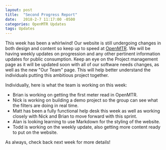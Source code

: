 ```yaml
---
layout: post
title:  "Second Progress Report"
date:   2018-2-7 11:17:00 -0500
categories: OpenMTR Updates
tags: Updates
---
```

This week has been a whirlwind!  Our website is still undergoing changes in both design and content so keep up to speed at [OpenMTR](https://openmtr.github.io/).  We will be having weekly updates on progression and any other pertinent information updates for public consumption.  Keep an eye on the Project management page as it will be updated soon with all of our software needs changes, as well as the new "Our Team" page.  This will help better understand the individuals putting this ambitious project together.

Individually, here is what the team is working on this week:
- Brian is working on getting the first meter read in OpenMTR.  
- Nick is working on building a demo project so the group can see what the filters are doing in real time.  
- Matt has been a fully functional help desk this week as well as working closely with Nick and Brian to move forward with this sprint.  
- Alan is looking learning to use Markdown for the styling of the website.  
- Todd is working on the weekly update, also getting more content ready to put on the website.

As always, check back next week for more details!
